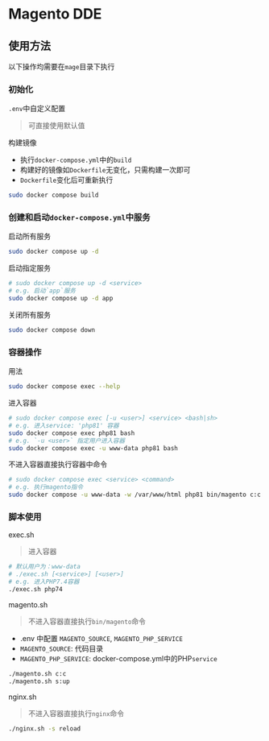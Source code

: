 # Magento DDE

## 使用方法

以下操作均需要在`mage`目录下执行

### 初始化  

`.env`中自定义配置  
> 可直接使用默认值

构建镜像  
- 执行`docker-compose.yml`中的`build`
- 构建好的镜像如`Dockerfile`无变化，只需构建一次即可
- `Dockerfile`变化后可重新执行

```bash
sudo docker compose build
```

### 创建和启动`docker-compose.yml`中服务

启动所有服务

```bash
sudo docker compose up -d
```

启动指定服务  

```bash
# sudo docker compose up -d <service>
# e.g. 启动`app`服务
sudo docker compose up -d app
```

关闭所有服务  

```bash
sudo docker compose down
```

### 容器操作

用法  

```bash
sudo docker compose exec --help
```

进入容器  

```bash
# sudo docker compose exec [-u <user>] <service> <bash|sh>
# e.g. 进入service: 'php81' 容器
sudo docker compose exec php81 bash
# e.g. `-u <user>` 指定用户进入容器
sudo docker compose exec -u www-data php81 bash
```

不进入容器直接执行容器中命令

```bash
# sudo docker compose exec <service> <command>
# e.g. 执行magento指令
sudo docker compose -u www-data -w /var/www/html php81 bin/magento c:c
```

### 脚本使用

exec.sh  
> 进入容器  

```bash
# 默认用户为：www-data
# ./exec.sh [<service>] [<user>]
# e.g. 进入PHP7.4容器
./exec.sh php74
```

magento.sh  
> 不进入容器直接执行`bin/magento`命令  

- .env 中配置 `MAGENTO_SOURCE`, `MAGENTO_PHP_SERVICE`
- `MAGENTO_SOURCE`: 代码目录
- `MAGENTO_PHP_SERVICE`: docker-compose.yml中的PHP`service`

```bash
./magento.sh c:c
./magento.sh s:up
```

nginx.sh
> 不进入容器直接执行`nginx`命令  

```bash
./nginx.sh -s reload
```
